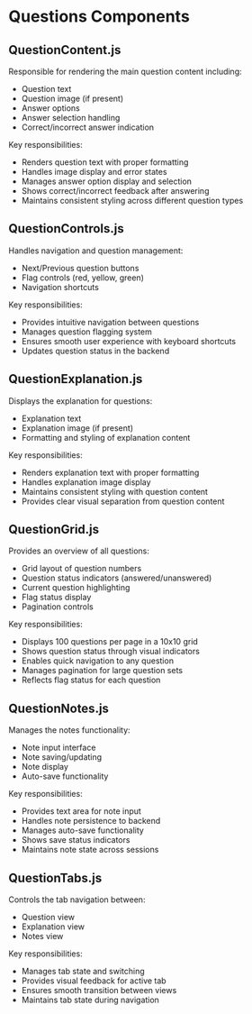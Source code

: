 # Questions Components

## QuestionContent.js
Responsible for rendering the main question content including:
- Question text
- Question image (if present)
- Answer options
- Answer selection handling
- Correct/incorrect answer indication

Key responsibilities:
- Renders question text with proper formatting
- Handles image display and error states
- Manages answer option display and selection
- Shows correct/incorrect feedback after answering
- Maintains consistent styling across different question types

## QuestionControls.js
Handles navigation and question management:
- Next/Previous question buttons
- Flag controls (red, yellow, green)
- Navigation shortcuts

Key responsibilities:
- Provides intuitive navigation between questions
- Manages question flagging system
- Ensures smooth user experience with keyboard shortcuts
- Updates question status in the backend

## QuestionExplanation.js
Displays the explanation for questions:
- Explanation text
- Explanation image (if present)
- Formatting and styling of explanation content

Key responsibilities:
- Renders explanation text with proper formatting
- Handles explanation image display
- Maintains consistent styling with question content
- Provides clear visual separation from question content

## QuestionGrid.js
Provides an overview of all questions:
- Grid layout of question numbers
- Question status indicators (answered/unanswered)
- Current question highlighting
- Flag status display
- Pagination controls

Key responsibilities:
- Displays 100 questions per page in a 10x10 grid
- Shows question status through visual indicators
- Enables quick navigation to any question
- Manages pagination for large question sets
- Reflects flag status for each question

## QuestionNotes.js
Manages the notes functionality:
- Note input interface
- Note saving/updating
- Note display
- Auto-save functionality

Key responsibilities:
- Provides text area for note input
- Handles note persistence to backend
- Manages auto-save functionality
- Shows save status indicators
- Maintains note state across sessions

## QuestionTabs.js
Controls the tab navigation between:
- Question view
- Explanation view
- Notes view

Key responsibilities:
- Manages tab state and switching
- Provides visual feedback for active tab
- Ensures smooth transition between views
- Maintains tab state during navigation
